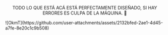<p align="center">
TODO LO QUE ESTÁ ACÁ ESTÁ PERFECTAMENTE DISEÑADO, SI HAY ERRORES ES CULPA DE LA MÁQUINA. 🍄
</p>
![OkmT](https://github.com/user-attachments/assets/2132bfed-2ae1-4d45-a7fe-8e20c1c9b508)
